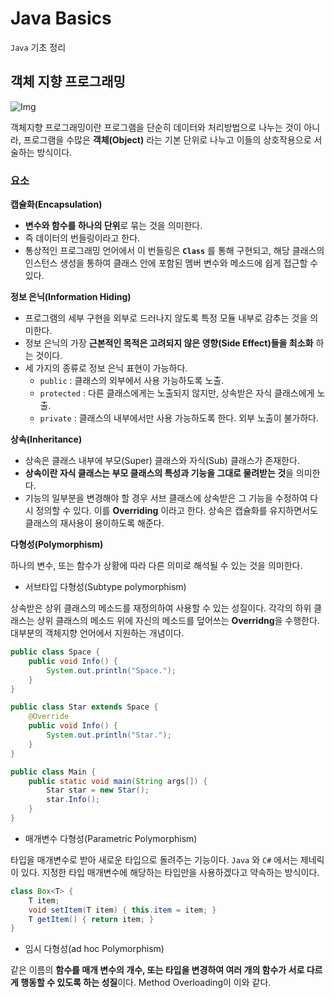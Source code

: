 # Java Basics

`Java` 기초 정리

## 객체 지향 프로그래밍

![Img](https://images.velog.io/images/04_miffy/post/0b3aa976-07d8-4c54-9652-e9c75f492acf/banner-image%20(10).png)

객체지향 프로그래밍이란 프로그램을 단순히 데이터와 처리방법으로 나누는 것이 아니라, 프로그램을 수많은 **객체(Object)** 라는 기본 단위로 나누고 이들의 상호작용으로 서술하는 방식이다.

### 요소

**캡슐화(Encapsulation)**

+ **변수와 함수를 하나의 단위**로 묶는 것을 의미한다. 
+ 즉 데이터의 번들링이라고 한다. 
+ 통상적인 프로그래밍 언어에서 이 번들링은 **`Class`** 를 통해 구현되고, 해당 클래스의 인스턴스 생성을 통하여 클래스 안에 포함된 멤버 변수와 메소드에 쉽게 접근할 수 있다.

**정보 은닉(Information Hiding)**

+ 프로그램의 세부 구현을 외부로 드러나지 않도록 특정 모듈 내부로 감추는 것을 의미한다. 
+ 정보 은닉의 가장 **근본적인 목적은 고려되지 않은 영향(Side Effect)들을 최소화** 하는 것이다.
+ 세 가지의 종류로 정보 은닉 표현이 가능하다.
    + `public` : 클래스의 외부에서 사용 가능하도록 노출.
    + `protected` : 다른 클래스에게는 노출되지 않지만, 상속받은 자식 클래스에게 노출.
    + `private` : 클래스의 내부에서만 사용 가능하도록 한다. 외부 노출이 불가하다.

**상속(Inheritance)**

+ 상속은 클래스 내부에 부모(Super) 클래스와 자식(Sub) 클래스가 존재한다.
+ **상속이란 자식 클래스는 부모 클래스의 특성과 기능을 그대로 물려받는 것**을 의미한다.
+ 기능의 일부분을 변경해야 할 경우 서브 클래스에 상속받은 그 기능을 수정하여 다시 정의할 수 있다. 이를 **Overriding** 이라고 한다. 상속은 캡슐화를 유지하면서도 클래스의 재사용이 용이하도록 해준다.

**다형성(Polymorphism)**

하나의 변수, 또는 함수가 상황에 따라 다른 의미로 해석될 수 있는 것을 의미한다.

+ 서브타입 다형성(Subtype polymorphism)

상속받은 상위 클래스의 메소드를 재정의하여 사용할 수 있는 성질이다.
각각의 하위 클래스는 상위 클래스의 메소드 위에 자신의 메소드를 덮어쓰는 **Overridng**을 수행한다. 대부분의 객체지향 언어에서 지원하는 개념이다.

```java
public class Space {
    public void Info() {
        System.out.println("Space.");
    }
}

public class Star extends Space {
    @Override
    public void Info() {
        System.out.println("Star.");
    }
}

public class Main {
    public static void main(String args[]) {
        Star star = new Star();
        star.Info();
    }
}
```

+ 매개변수 다형성(Parametric Polymorphism)

타입을 매개변수로 받아 새로운 타입으로 돌려주는 기능이다.
`Java` 와 `C#` 에서는 제네릭이 있다. 지정한 타입 매개변수에 해당하는 타입만을 사용하겠다고 약속하는 방식이다.

```java
class Box<T> {
    T item;
    void setItem(T item) { this.item = item; }
    T getItem() { return item; }
}
```

+ 임시 다형성(ad hoc Polymorphism)

같은 이름의 **함수를 매개 변수의 개수, 또는 타입을 변경하여 여러 개의 함수가 서로 다르게 행동할 수 있도록 하는 성질**이다. Method Overloading이 이와 같다.